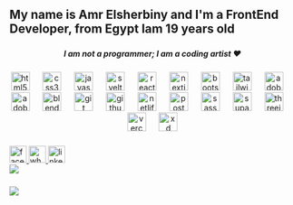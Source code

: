 <h2 align="left">My name is Amr Elsherbiny and I'm a FrontEnd Developer, from Egypt Iam 19 years old</h2>

###



###

<h5 align="center">I am not a programmer; I am a coding artist ❤️</h5>

###

<div align="center">
  <img src="https://img.shields.io/badge/HTML5-E34F26?logo=html5&logoColor=white&style=for-the-badge" height="33" alt="html5 logo"  />
  <img width="15" />
  <img src="https://img.shields.io/badge/CSS3-1572B6?logo=css3&logoColor=white&style=for-the-badge" height="33" alt="css3 logo"  />
  <img width="15" />
  <img src="https://img.shields.io/badge/JavaScript-F7DF1E?logo=javascript&logoColor=black&style=for-the-badge" height="33" alt="javascript logo"  />
  <img width="15" />
  <img src="https://img.shields.io/badge/Svelte-FF3E00?logo=svelte&logoColor=white&style=for-the-badge" height="33" alt="svelte logo"  />
  <img width="15" />
  <img src="https://img.shields.io/badge/React-61DAFB?logo=react&logoColor=black&style=for-the-badge" height="33" alt="react logo"  />
  <img width="15" />
  <img src="https://img.shields.io/badge/Next.js-000000?logo=nextdotjs&logoColor=white&style=for-the-badge" height="33" alt="nextjs logo"  />
  <img width="15" />
  <img src="https://cdn.jsdelivr.net/gh/devicons/devicon/icons/bootstrap/bootstrap-original.svg" height="33" alt="bootstrap logo"  />
  <img width="15" />
  <img src="https://skillicons.dev/icons?i=tailwind" height="33" alt="tailwindcss logo"  />
  <img width="15" />
  <img src="https://skillicons.dev/icons?i=ai" height="33" alt="adobeillustrator logo"  />
  <img width="15" />
  <img src="https://skillicons.dev/icons?i=ps" height="33" alt="adobephotoshop logo"  />
  <img width="15" />
  <img src="https://skillicons.dev/icons?i=blender" height="33" alt="blender logo"  />
  <img width="15" />
  <img src="https://skillicons.dev/icons?i=git" height="33" alt="git logo"  />
  <img width="15" />
  <img src="https://skillicons.dev/icons?i=github" height="33" alt="github logo"  />
  <img width="15" />
  <img src="https://skillicons.dev/icons?i=netlify" height="33" alt="netlify logo"  />
  <img width="15" />
  <img src="https://skillicons.dev/icons?i=postman" height="33" alt="postman logo"  />
  <img width="15" />
  <img src="https://skillicons.dev/icons?i=sass" height="33" alt="sass logo"  />
  <img width="15" />
  <img src="https://skillicons.dev/icons?i=supabase" height="33" alt="supabase logo"  />
  <img width="15" />
  <img src="https://skillicons.dev/icons?i=threejs" height="33" alt="threejs logo"  />
  <img width="15" />
  <img src="https://skillicons.dev/icons?i=vercel" height="33" alt="vercel logo"  />
  <img width="15" />
  <img src="https://skillicons.dev/icons?i=xd" height="33" alt="xd logo"  />
</div>

###

<div align="left">
  <a href="https://web.facebook.com/profile.php?id=100085240531782">
     <img src="https://img.shields.io/static/v1?message=Facebook&logo=facebook&label=&color=1877F2&logoColor=white&labelColor=&style=for-the-badge" height="30" alt="facebook logo"  />
  </a>

 <a href="https://wa.me/01101761785">
  <img src="https://img.shields.io/static/v1?message=Whatsapp&logo=whatsapp&label=&color=25D366&logoColor=white&labelColor=&style=for-the-badge" height="30" alt="whatsapp logo"  />
 </a>

 <a href="https://www.linkedin.com/in/amr-elsherbiny-197a63277?lipi=urn%3Ali%3Apage%3Ad_flagship3_profile_view_base_contact_details%3BD%2FUgN1ZSQqyCWIdI8%2FM0bg%3D%3D">
    <img src="https://img.shields.io/static/v1?message=LinkedIn&logo=linkedin&label=&color=0077B5&logoColor=white&labelColor=&style=for-the-badge" height="30" alt="linkedin logo"  />
 </a>


</div>

 <div align="left">
  <img src="https://github-profile-trophy.vercel.app/?username=AmrElsherbiny88&theme=dracula"  />
</div>


###

<div align="left">
  <img src="https://visitor-badge.laobi.icu/badge?page_id=AmrElsherbiny88.AmrElsherbiny88&"  />
</div>

###
